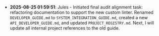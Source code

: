 - **2025-08-25 01:59:51**: Jules - Initiated final audit alignment task: refactoring documentation to support the new custom linter. Renamed `DEVELOPER_GUIDE.md` to `SYSTEM_INTEGRATION_GUIDE.md`, created a new `API_DEVELOPER_GUIDE.md`, and updated `PROJECT_REGISTRY.md`. Next, I will update all internal project references to the old guide.
